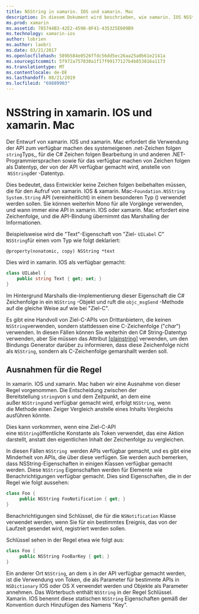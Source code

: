 ```yaml
---
title: NSString in xamarin. IOS und xamarin. Mac
description: In diesem Dokument wird beschrieben, wie xamarin. IOS NSString- C# Objekte transparent in Zeichen folgen Objekte konvertiert, wenn dies nicht der Fall ist.
ms.prod: xamarin
ms.assetid: 785744B3-42E2-4590-8F41-435325E609B9
ms.technology: xamarin-ios
author: lobrien
ms.author: laobri
ms.date: 03/21/2017
ms.openlocfilehash: 589b584e0526ffdc56dd5ec26aa25a0b61e2141a
ms.sourcegitcommit: 5f972a757030a1f17f99177127b4b853816a1173
ms.translationtype: MT
ms.contentlocale: de-DE
ms.lasthandoff: 08/21/2019
ms.locfileid: "69889903"
---
```

# <a name="nsstring-in-xamarinios-and-xamarinmac"></a>NSString in xamarin. IOS und xamarin. Mac

Der Entwurf von xamarin. IOS und xamarin. Mac erfordert die Verwendung der API zum verfügbar machen des systemeigenen .net-Zeichen folgen `string`Typs,, für die C# Zeichen folgen Bearbeitung in und anderen .NET-Programmiersprachen sowie für das verfügbar machen von Zeichen folgen als Datentyp, der von der API verfügbar gemacht wird, anstelle von  `NSString`der -Datentyp.

Dies bedeutet, dass Entwickler keine Zeichen folgen beibehalten müssen, die für den Aufruf von xamarin. IOS & xamarin. Mac-`Foundation.NSString` `System.String` API (vereinheitlicht) in einem besonderen Typ () verwendet werden sollen. Sie können weiterhin Mono für alle Vorgänge verwenden, und wann immer eine API in xamarin. IOS oder xamarin. Mac erfordert eine Zeichenfolge, und die API-Bindung übernimmt das Marshalling der Informationen.

Beispielsweise wird die "Text"-Eigenschaft von "Ziel- `UILabel` C" `NSString`für einen vom Typ wie folgt deklariert:

```objc
@property(nonatomic, copy) NSString *text
```

Dies wird in xamarin. IOS als verfügbar gemacht:

```csharp
class UILabel {
    public string Text { get; set; }
}
```

Im Hintergrund Marshalls die-Implementierung dieser Eigenschaft die C# Zeichenfolge in ein `NSString` -Objekt und ruft die `objc_msgSend` -Methode auf die gleiche Weise auf wie bei "Ziel-C".

Es gibt eine Handvoll von Ziel-C-APIs von Drittanbietern, die keinen `NSString`verwenden, sondern stattdessen eine C-Zeichenfolge ("*char*") verwenden. In diesen Fällen können Sie weiterhin den C# String-Datentyp verwenden, aber Sie müssen das Attribut [[plainstring]](~/cross-platform/macios/binding/objective-c-libraries.md) verwenden, um den Bindungs Generator darüber zu informieren, dass diese Zeichenfolge nicht als `NSString`, sondern als C-Zeichenfolge gemarshallt werden soll.

 <a name="Exceptions_to_the_Rule" />

## <a name="exceptions-to-the-rule"></a>Ausnahmen für die Regel

In xamarin. IOS und xamarin. Mac haben wir eine Ausnahme von dieser Regel vorgenommen. Die Entscheidung zwischen der Bereitstellung `string`von s und dem Zeitpunkt, an dem eine außer `NSString`und verfügbar gemacht wird, erfolgt `NSString`, wenn die Methode einen Zeiger Vergleich anstelle eines Inhalts Vergleichs ausführen könnte.

Dies kann vorkommen, wenn eine Ziel-C-API eine `NSString`öffentliche Konstante als Token verwendet, das eine Aktion darstellt, anstatt den eigentlichen Inhalt der Zeichenfolge zu vergleichen.

In diesen Fällen `NSString`  werden APIs verfügbar gemacht, und es gibt eine Minderheit von APIs, die über diese verfügen. Sie werden auch bemerken, dass NSString-Eigenschaften in einigen Klassen verfügbar gemacht werden. Diese `NSString` Eigenschaften werden für Elemente wie Benachrichtigungen verfügbar gemacht. Dies sind Eigenschaften, die in der Regel wie folgt aussehen:

```csharp
class Foo {
     public NSString FooNotification { get; }
}
```

Benachrichtigungen sind Schlüssel, die für die `NSNotification` Klasse verwendet werden, wenn Sie für ein bestimmtes Ereignis, das von der Laufzeit gesendet wird, registriert werden sollen.

Schlüssel sehen in der Regel etwa wie folgt aus:

```csharp
class Foo {
     public NSString FooBarKey { get; }
}
```

Ein anderer Ort `NSString`, an dem s in der API verfügbar gemacht werden, ist die Verwendung von Token, die als Parameter für bestimmte APIs in `NSDictionary` IOS oder OS X verwendet werden und Objekte als Parameter annehmen. Das Wörterbuch enthält `NSString` in der Regel Schlüssel. Xamarin. IOS benennt diese statischen `NSString` Eigenschaften gemäß der Konvention durch Hinzufügen des Namens "Key".
